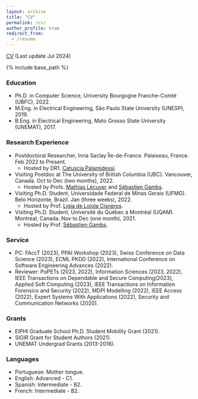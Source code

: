 ```yaml
---
layout: archive
title: "CV"
permalink: /cv/
author_profile: true
redirect_from:
  - /resume
---
```


[CV](http://hharcolezi.github.io/files/HHA_Short_CV.pdf) (Last update Jul 2024)

{% include base_path %}

### Education
* Ph.D. in Computer Science, University Bourgogne Franche-Comté (UBFC), 2022.
* M.Eng. in Electrical Engineering, São Paulo State University (UNESP), 2019.
* B.Eng. in Electrical Engineering, Mato Grosso State University (UNEMAT), 2017.

### Research Experience
* Postdoctoral Researcher, Inria Saclay Île-de-France. Palaiseau, France. Feb 2022 to Present.
  * Hosted by DR1. [Catuscia Palamidessi](http://www.lix.polytechnique.fr/Labo/Catuscia.Palamidessi/).
* Visiting Postdoc at The University of British Columbia (UBC). Vancouver, Canada. Oct to Dec (two months), 2022.
  * Hosted by Profs. [Mathias Lécuyer](http://mathias.lecuyer.me/) and [Sébastien Gambs](https://sebastiengambs.openum.ca/).
* Visiting Ph.D. Student, Universidade Federal de Minas Gerais (UFMG). Belo Horizonte, Brazil. Jan (three weeks), 2022.
  * Hosted by Prof. [Ligia de Loiola Cisneros](https://scholar.google.com.br/citations?user=nr-Ty6wAAAAJ&hl=pt-BR).
* Visiting Ph.D. Student, Université du Québec à Montréal (UQAM). Montreal, Canada. Nov to Dec (one month), 2021. 
  * Hosted by Prof. [Sébastien Gambs](https://sebastiengambs.openum.ca/).

### Service
* PC: FAccT (2023), PPAI Workshop (2023), Swiss Conference on Data Science (2023), ECML PKDD (2022), International Conference on Software Engineering Advances (2022).
* Reviewer: PoPETs (2023, 2022), Information Sciences (2023, 2022), IEEE Transactions on Dependable and Secure Computing(2023), Applied Soft Computing (2023), IEEE Transactions on Information Forensics and Security (2022), MDPI Modelling (2022), IEEE Access (2022), Expert Systems With Applications (2022), Security and Communication Networks (2020).

### Grants
* EIPHI Graduate School Ph.D. Student Mobility Grant (2021).
* SIGIR Grant for Student Authors (2021).
* UNEMAT Undergrad Grants (2013-2016).

### Languages
* Portuguese: Mother tongue.
* English: Advanced - C1.
* Spanish: Intermediate - B2.
* French: Intermediate - B2.
